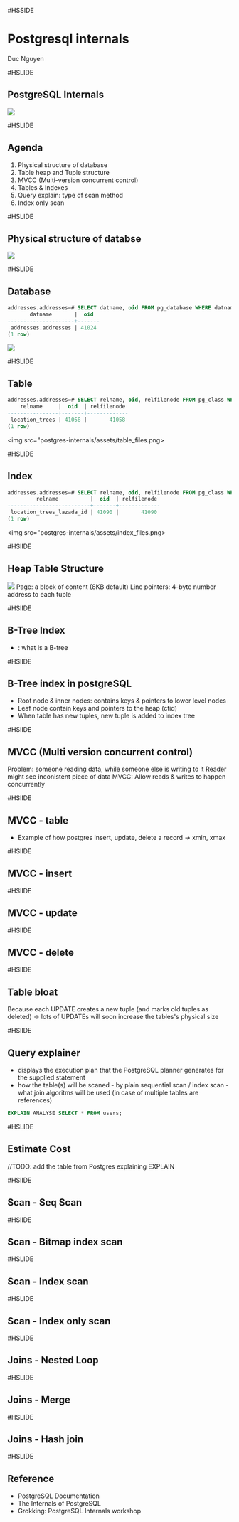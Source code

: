 #HSSIDE

# Postgresql internals

Duc Nguyen

#HSLIDE

## PostgreSQL Internals

<img src="postgres-internals/assets/PostgresQL_internals.png">

#HSLIDE

## Agenda

1.  Physical structure of database
2.  Table heap and Tuple structure
3.  MVCC (Multi-version concurrent control)
4.  Tables & Indexes
5.  Query explain: type of scan method
6.  Index only scan

#HSLIDE

## Physical structure of databse

<img src="postgres-internals/assets/PostgresQL_physical_structure.png">

#HSLIDE

## Database

```sql
addresses.addresses=# SELECT datname, oid FROM pg_database WHERE datname = 'addresses.addresses';
       datname       |  oid
---------------------+-------
 addresses.addresses | 41024
(1 row)
```

<img src="postgres-internals/assets/database_base_folder.png">

#HSLIDE

## Table

```sql
addresses.addresses=# SELECT relname, oid, relfilenode FROM pg_class WHERE relname = 'location_trees';
    relname     |  oid  | relfilenode
----------------+-------+-------------
 location_trees | 41058 |       41058
(1 row)
```

<img src="postgres-internals/assets/table_files.png>

#HSLIDE

## Index

```sql
addresses.addresses=# SELECT relname, oid, relfilenode FROM pg_class WHERE relname = 'location_trees_lazada_id';
         relname          |  oid  | relfilenode
--------------------------+-------+-------------
 location_trees_lazada_id | 41090 |       41090
(1 row)
```

<img src="postgres-internals/assets/index_files.png>

#HSlIDE

## Heap Table Structure

<img src="postgres-internals/assets/heap_table_file.png">
Page: a block of content (8KB default)
Line pointers: 4-byte number address to each tuple

#HSlIDE

## B-Tree Index

*   <Image>: what is a B-tree

#HSlIDE

## B-Tree index in postgreSQL

*   Root node & inner nodes: contains keys & pointers to lower level nodes
*   Leaf node contain keys and pointers to the heap (ctid)
*   When table has new tuples, new tuple is added to index tree

#HSlIDE

## MVCC (Multi version concurrent control)

Problem: someone reading data, while someone else is writing to it
Reader might see inconistent piece of data
MVCC: Allow reads & writes to happen concurrently

#HSlIDE

## MVCC - table

*   Example of how postgres insert, update, delete a record
    -> xmin, xmax

#HSlIDE

## MVCC - insert

#HSlIDE

## MVCC - update

#HSlIDE

## MVCC - delete

#HSlIDE

## Table bloat

Because each UPDATE creates a new tuple (and marks old tuples as deleted)
-> lots of UPDATEs will soon increase the tables's physical size

#HSlIDE

## Query explainer

*   displays the execution plan that the PostgreSQL planner generates for the supplied statement
*   how the table(s) will be scaned - by plain sequential scan / index scan - what join algoritms will be used (in case of multiple tables are references)

```sql
EXPLAIN ANALYSE SELECT * FROM users;
```

#HSLIDE

## Estimate Cost

//TODO: add the table from Postgres explaining EXPLAIN

#HSlIDE

## Scan - Seq Scan

#HSlIDE

## Scan - Bitmap index scan

#HSLIDE

## Scan - Index scan

#HSLIDE

## Scan - Index only scan

#HSLIDE

## Joins - Nested Loop

#HSLIDE

## Joins - Merge

#HSLIDE

## Joins - Hash join

#HSLIDE

## Reference

*   PostgreSQL Documentation
*   The Internals of PostgreSQL
*   Grokking: PostgreSQL Internals workshop

